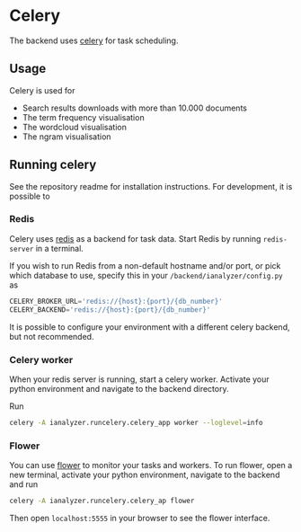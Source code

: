# Celery

The backend uses [celery](https://docs.celeryq.dev/en/v5.2.7/) for task scheduling.

## Usage

Celery is used for
- Search results downloads with more than 10.000 documents
- The term frequency visualisation
- The wordcloud visualisation
- The ngram visualisation

## Running celery

See the repository readme for installation instructions. For development, it is possible to

### Redis

Celery uses [redis](https://www.redis.io/) as a backend for task data. Start Redis by running `redis-server` in a terminal.

If you wish to run Redis from a non-default hostname and/or port, or pick which database to use, specify this in your `/backend/ianalyzer/config.py` as

```python
CELERY_BROKER_URL='redis://{host}:{port}/{db_number}'
CELERY_BACKEND='redis://{host}:{port}/{db_number}'
```

It is possible to configure your environment with a different celery backend, but not recommended.

### Celery worker

When your redis server is running, start a celery worker. Activate your python environment and navigate to the backend directory.

Run

```bash
celery -A ianalyzer.runcelery.celery_app worker --loglevel=info
```

### Flower

You can use [flower](https://flower.readthedocs.io/) to monitor your tasks and workers. To run flower, open a new terminal, activate your python environment, navigate to the backend and run

```bash
celery -A ianalyzer.runcelery.celery_ap flower
```

Then open `localhost:5555` in your browser to see the flower interface.
